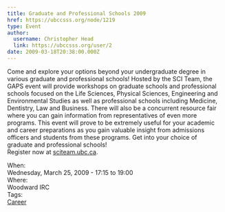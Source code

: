 ```yaml
---
title: Graduate and Professional Schools 2009 
href: https://ubccsss.org/node/1219
type: Event
author:
  username: Christopher Head
  link: https://ubccsss.org/user/2
date: 2009-03-18T20:38:00.000Z
---
```


<div class="field field-name-body field-type-text-with-summary field-label-hidden"><div class="field-items"><div class="field-item even"><p>Come and explore your options beyond your undergraduate degree in various graduate and professional schools! Hosted by the SCI Team, the GAPS event will provide workshops on graduate schools and professional schools focused on the Life Sciences, Physical Sciences, Engineering and Environmental Studies as well as professional schools including Medicine, Dentistry, Law and Business. There will also be a concurrent resource fair where you can gain information from representatives of even more programs. This event will prove to be extremely useful for your academic and career preparations as you gain valuable insight from admissions officers and students from these programs. Get into your choice of graduate and professional schools!<br>
Register now at <a href="http://sciteam.ubc.ca/">sciteam.ubc.ca</a>.</p>
</div></div></div><div class="field field-name-field-dates field-type-datetime field-label-above"><div class="field-label">When:&#xA0;</div><div class="field-items"><div class="field-item even"><span class="date-display-single">Wednesday, March 25, 2009 - <span class="date-display-range"><span class="date-display-start">17:15</span> to <span class="date-display-end">19:00</span></span></span></div></div></div><div class="field field-name-field-location field-type-text field-label-above"><div class="field-label">Where:&#xA0;</div><div class="field-items"><div class="field-item even">Woodward IRC</div></div></div>    <footer>
    <div class="field field-name-field-tags field-type-taxonomy-term-reference field-label-above"><div class="field-label">Tags:&#xA0;</div><div class="field-items"><div class="field-item even"><a href="/career">Career</a></div></div></div>      </footer>